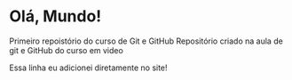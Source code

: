 # Olá, Mundo!
Primeiro repoistório do curso de Git e GitHub
Repositório criado na aula de git e GitHub do curso em video

Essa linha eu adicionei diretamente no site!
